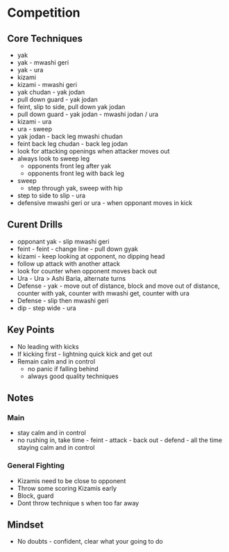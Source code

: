 # Competition

## Core Techniques

* yak
* yak - mwashi geri
* yak - ura
* kizami
* kizami - mwashi geri
* yak chudan - yak jodan
* pull down guard - yak jodan
* feint, slip to side, pull down yak jodan
* pull down guard - yak jodan - mwashi jodan / ura
* kizami - ura
* ura - sweep
* yak jodan - back leg mwashi chudan
* feint back leg chudan - back leg jodan
* look for attacking openings when attacker moves out
* always look to sweep leg
  * opponents front leg after yak
  * opponents front leg with back leg
* sweep
  * step through yak, sweep with hip
* step to side to slip - ura
* defensive mwashi geri or ura - when opponant moves in kick

## Curent Drills

* opponant yak - slip mwashi geri
* feint - feint - change line - pull down gyak
* kizami - keep looking at opponent, no dipping head
* follow up attack with another attack
* look for counter when opponent moves back out
* Ura - Ura > Ashi Baria, alternate turns
* Defense - yak - move out of distance, block and move out of distance, counter with yak, counter with mwashi get, counter with ura
* Defense - slip then mwashi geri
* dip - step wide - ura

## Key Points

* No leading with kicks
* If kicking first - lightning quick kick and get out
* Remain calm and in control
  * no panic if falling behind
  * always good quality techniques

## Notes

### Main

* stay calm and in control
* no rushing in, take time - feint - attack - back out - defend - all the time staying calm and in control

### General Fighting

* Kizamis need to be close to opponent
* Throw some scoring Kizamis early
* Block, guard
* Dont throw technique s when too far away

## Mindset

* No doubts - confident, clear what your going to do
